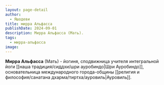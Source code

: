 ```yaml
---
layout: page-detail
author:
  - Яшодеви
title: мирра Альфасса
publishDate: 2024-09-01
description: Мирра Альфасса (Мать).
tags:
  - мирра-альфасса
image:
---
```

**Мирра Альфасса** (Мать) - йогиня, сподвижница учителя интегральной йоги [[наша традиция/сиддхи/шри ауробиндо|Шри Ауробиндо]], основательница международного города-общины [[религия и философия/санатана дхарма/тиртха/ауровиль|Ауровиль]].

